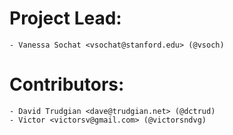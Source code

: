 # Project Lead:

    - Vanessa Sochat <vsochat@stanford.edu> (@vsoch)


# Contributors:

    - David Trudgian <dave@trudgian.net> (@dctrud)
    - Victor <victorsv@gmail.com> (@victorsndvg)
